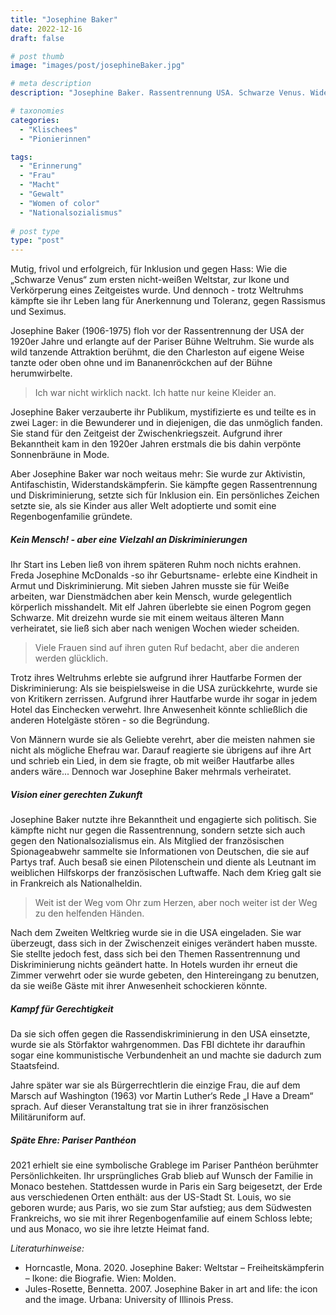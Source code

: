 ```yaml
---
title: "Josephine Baker"
date: 2022-12-16
draft: false

# post thumb
image: "images/post/josephineBaker.jpg"

# meta description
description: "Josephine Baker. Rassentrennung USA. Schwarze Venus. Widerstand gegen Nazis. Regenbogenfamilie. Diskriminierung. Women of color. Pionierinnen. Charleston. Bananenrock. Pariser Panthéon. Paris. Französische Nationalheldin. Pogrom gegen Schwarze. Marsch auf Washington."

# taxonomies
categories:
  - "Klischees"
  - "Pionierinnen"

tags:
  - "Erinnerung"
  - "Frau"
  - "Macht"
  - "Gewalt"
  - "Women of color"
  - "Nationalsozialismus"
  
# post type
type: "post"
---
```


Mutig, frivol und erfolgreich, für Inklusion und gegen Hass: Wie die „Schwarze Venus“ zum ersten nicht-weißen Weltstar, zur Ikone und Verkörperung eines Zeitgeistes wurde. Und dennoch - trotz Weltruhms kämpfte sie ihr Leben lang für Anerkennung und Toleranz, gegen Rassismus und Seximus.

Josephine Baker (1906-1975) floh vor der Rassentrennung der USA der 1920er Jahre und erlangte auf der Pariser Bühne Weltruhm. Sie wurde als wild tanzende Attraktion berühmt, die den Charleston auf eigene Weise tanzte oder oben ohne und im Bananenröckchen auf der Bühne herumwirbelte.

>Ich war nicht wirklich nackt. Ich hatte nur keine Kleider an. 

Josephine Baker verzauberte ihr Publikum, mystifizierte es und teilte es in zwei Lager: in die Bewunderer und in diejenigen, die das unmöglich fanden. Sie stand für den Zeitgeist der Zwischenkriegszeit. Aufgrund ihrer Bekanntheit kam in den 1920er Jahren erstmals die bis dahin verpönte Sonnenbräune in Mode.

Aber Josephine Baker war noch weitaus mehr: Sie wurde zur Aktivistin, Antifaschistin, Widerstandskämpferin. Sie kämpfte gegen Rassentrennung und Diskriminierung, setzte sich für Inklusion ein. Ein persönliches Zeichen setzte sie, als sie Kinder aus aller Welt adoptierte und somit eine Regenbogenfamilie gründete.

##### Kein Mensch! - aber eine Vielzahl an Diskriminierungen

Ihr Start ins Leben ließ von ihrem späteren Ruhm noch nichts erahnen. Freda Josephine McDonalds -so ihr Geburtsname-  erlebte eine Kindheit in Armut und Diskriminierung. Mit sieben Jahren musste sie für Weiße arbeiten, war Dienstmädchen aber kein Mensch, wurde gelegentlich körperlich misshandelt. Mit elf Jahren überlebte sie einen Pogrom gegen Schwarze. Mit dreizehn wurde sie mit einem weitaus älteren Mann verheiratet, sie ließ sich aber nach wenigen Wochen wieder scheiden.

>Viele Frauen sind auf ihren guten Ruf bedacht, aber die anderen werden glücklich. 

Trotz ihres Weltruhms erlebte sie aufgrund ihrer Hautfarbe Formen der Diskriminierung: Als sie beispielsweise in die USA zurückkehrte, wurde sie von Kritikern zerrissen. Aufgrund ihrer Hautfarbe wurde ihr sogar in jedem Hotel das Einchecken verwehrt. Ihre Anwesenheit könnte schließlich die anderen Hotelgäste stören - so die Begründung.

Von Männern wurde sie als Geliebte verehrt, aber die meisten nahmen sie nicht als mögliche Ehefrau war. Darauf reagierte sie übrigens auf ihre Art und schrieb ein Lied, in dem sie fragte, ob mit weißer Hautfarbe alles anders wäre... Dennoch war Josephine Baker mehrmals verheiratet.

##### Vision einer gerechten Zukunft

Josephine Baker nutzte ihre Bekanntheit und engagierte sich politisch. Sie kämpfte nicht nur gegen die Rassentrennung, sondern setzte sich auch gegen den Nationalsozialismus ein. Als Mitglied der französischen Spionageabwehr sammelte sie Informationen von Deutschen, die sie auf Partys traf. Auch besaß sie einen Pilotenschein und diente als Leutnant im weiblichen Hilfskorps der französischen Luftwaffe. Nach dem Krieg galt sie in Frankreich als Nationalheldin.

>Weit ist der Weg vom Ohr zum Herzen, aber noch weiter ist der Weg zu den helfenden Händen.

Nach dem Zweiten Weltkrieg wurde sie in die USA eingeladen. Sie war überzeugt, dass sich in der Zwischenzeit einiges verändert haben musste. Sie stellte jedoch fest, dass sich bei den Themen Rassentrennung und Diskriminierung nichts geändert hatte. In Hotels wurden ihr erneut die Zimmer verwehrt oder sie wurde gebeten, den Hintereingang zu benutzen, da sie weiße Gäste mit ihrer Anwesenheit schockieren könnte.

##### Kampf für Gerechtigkeit

Da sie sich offen gegen die Rassendiskriminierung in den USA einsetzte, wurde sie als Störfaktor wahrgenommen. Das FBI dichtete ihr daraufhin sogar eine kommunistische Verbundenheit an und machte sie dadurch zum Staatsfeind.

Jahre später war sie als Bürgerrechtlerin die einzige Frau, die auf dem Marsch auf Washington (1963) vor Martin Luther‘s Rede „I Have a Dream“ sprach. Auf dieser Veranstaltung trat sie in ihrer französischen Militäruniform auf.

##### Späte Ehre: Pariser Panthéon

2021 erhielt sie eine symbolische Grablege im Pariser Panthéon berühmter Persönlichkeiten. Ihr ursprüngliches Grab blieb auf Wunsch der Familie in Monaco bestehen. Stattdessen wurde in Paris ein Sarg beigesetzt, der Erde aus verschiedenen Orten enthält: aus der US-Stadt St. Louis, wo sie geboren wurde; aus Paris, wo sie zum Star aufstieg; aus dem Südwesten Frankreichs, wo sie mit ihrer Regenbogenfamilie auf einem Schloss lebte; und aus Monaco, wo sie ihre letzte Heimat fand.


*Literaturhinweise:*
- Horncastle, Mona. 2020. Josephine Baker: Weltstar – Freiheitskämpferin – Ikone: die Biografie. Wien: Molden.
- Jules-Rosette, Bennetta. 2007. Josephine Baker in art and life: the icon and the image. Urbana: University of Illinois Press. 


